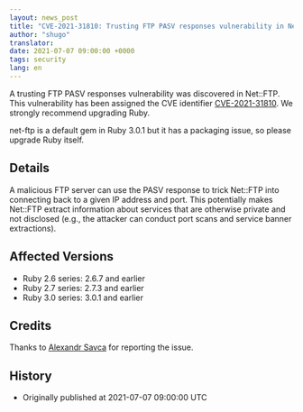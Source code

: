```yaml
---
layout: news_post
title: "CVE-2021-31810: Trusting FTP PASV responses vulnerability in Net::FTP"
author: "shugo"
translator:
date: 2021-07-07 09:00:00 +0000
tags: security
lang: en
---
```


A trusting FTP PASV responses vulnerability was discovered in Net::FTP.
This vulnerability has been assigned the CVE identifier [CVE-2021-31810](https://www.cve.org/CVERecord?id=CVE-2021-31810).
We strongly recommend upgrading Ruby.

net-ftp is a default gem in Ruby 3.0.1 but it has a packaging issue, so please upgrade Ruby itself.

## Details

A malicious FTP server can use the PASV response to trick Net::FTP
into connecting back to a given IP address and port. This
potentially makes Net::FTP extract information about services that are
otherwise private and not disclosed (e.g., the attacker can conduct port scans
and service banner extractions).

## Affected Versions

* Ruby 2.6 series: 2.6.7 and earlier
* Ruby 2.7 series: 2.7.3 and earlier
* Ruby 3.0 series: 3.0.1 and earlier

## Credits

Thanks to [Alexandr Savca](https://hackerone.com/chinarulezzz) for reporting the issue.

## History

* Originally published at 2021-07-07 09:00:00 UTC
